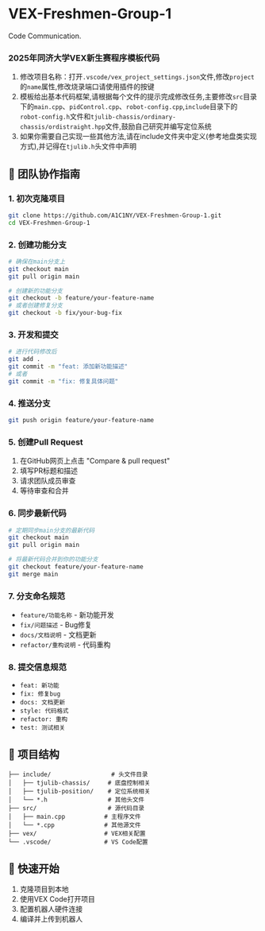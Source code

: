 # VEX-Freshmen-Group-1
Code Communication.

### 2025年同济大学VEX新生赛程序模板代码
  1. 修改项目名称：打开`.vscode/vex_project_settings.json`文件,修改`project`的`name`属性,修改烧录端口请使用插件的按键
  2. 模板给出基本代码框架,请根据每个文件的提示完成修改任务,主要修改`src`目录下的`main.cpp`、`pidControl.cpp`、`robot-config.cpp`,`include`目录下的`robot-config.h`文件和`tjulib-chassis/ordinary-chassis/ordistraight.hpp`文件,鼓励自己研究并编写定位系统
  3. 如果你需要自己实现一些其他方法,请在include文件夹中定义(参考地盘类实现方式),并记得在`tjulib.h`头文件中声明

## 🤝 团队协作指南

### 1. 初次克隆项目
```bash
git clone https://github.com/A1C1NY/VEX-Freshmen-Group-1.git
cd VEX-Freshmen-Group-1
```

### 2. 创建功能分支
```bash
# 确保在main分支上
git checkout main
git pull origin main

# 创建新的功能分支
git checkout -b feature/your-feature-name
# 或者创建修复分支
git checkout -b fix/your-bug-fix
```

### 3. 开发和提交
```bash
# 进行代码修改后
git add .
git commit -m "feat: 添加新功能描述"
# 或者
git commit -m "fix: 修复具体问题"
```

### 4. 推送分支
```bash
git push origin feature/your-feature-name
```

### 5. 创建Pull Request
1. 在GitHub网页上点击 "Compare & pull request"
2. 填写PR标题和描述
3. 请求团队成员审查
4. 等待审查和合并

### 6. 同步最新代码
```bash
# 定期同步main分支的最新代码
git checkout main
git pull origin main

# 将最新代码合并到你的功能分支
git checkout feature/your-feature-name
git merge main
```

### 7. 分支命名规范
- `feature/功能名称` - 新功能开发
- `fix/问题描述` - Bug修复
- `docs/文档说明` - 文档更新
- `refactor/重构说明` - 代码重构

### 8. 提交信息规范
- `feat: 新功能`
- `fix: 修复bug`
- `docs: 文档更新`
- `style: 代码格式`
- `refactor: 重构`
- `test: 测试相关`

## 📁 项目结构
```
├── include/                 # 头文件目录
│   ├── tjulib-chassis/     # 底盘控制相关
│   ├── tjulib-position/    # 定位系统相关
│   └── *.h                 # 其他头文件
├── src/                    # 源代码目录
│   ├── main.cpp           # 主程序文件
│   └── *.cpp              # 其他源文件
├── vex/                   # VEX相关配置
└── .vscode/               # VS Code配置
```

## 🚀 快速开始
1. 克隆项目到本地
2. 使用VEX Code打开项目
3. 配置机器人硬件连接
4. 编译并上传到机器人
